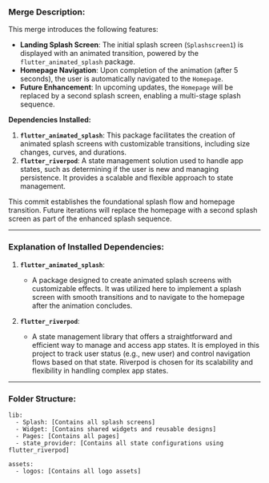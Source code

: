 ### Merge Description:

This merge introduces the following features:

- **Landing Splash Screen**: The initial splash screen (`Splashscreen1`) is displayed with an animated transition, powered by the `flutter_animated_splash` package.
- **Homepage Navigation**: Upon completion of the animation (after 5 seconds), the user is automatically navigated to the `Homepage`.
- **Future Enhancement**: In upcoming updates, the `Homepage` will be replaced by a second splash screen, enabling a multi-stage splash sequence.

**Dependencies Installed:**
1. **`flutter_animated_splash`**: This package facilitates the creation of animated splash screens with customizable transitions, including size changes, curves, and durations.
2. **`flutter_riverpod`**: A state management solution used to handle app states, such as determining if the user is new and managing persistence. It provides a scalable and flexible approach to state management.

This commit establishes the foundational splash flow and homepage transition. Future iterations will replace the homepage with a second splash screen as part of the enhanced splash sequence.

---

### Explanation of Installed Dependencies:

1. **`flutter_animated_splash`**:
   - A package designed to create animated splash screens with customizable effects. It was utilized here to implement a splash screen with smooth transitions and to navigate to the homepage after the animation concludes.

2. **`flutter_riverpod`**:
   - A state management library that offers a straightforward and efficient way to manage and access app states. It is employed in this project to track user status (e.g., new user) and control navigation flows based on that state. Riverpod is chosen for its scalability and flexibility in handling complex app states.

---

### Folder Structure:

```
lib:
  - Splash: [Contains all splash screens]
  - Widget: [Contains shared widgets and reusable designs]
  - Pages: [Contains all pages]
  - state_provider: [Contains all state configurations using flutter_riverpod]

assets:
  - logos: [Contains all logo assets]
```